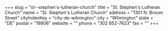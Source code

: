 +++
slug = "st--stephen's-lutheran-church"
title = "St. Stephen's Lutheran Church"
name = "St. Stephen's Lutheran Church"
address = "1301 N. Broom Street"
cityIndexKey = "city-de-wilmington"
city = "Wilmington"
state = "DE"
postal = "19806"
website = ""
phone = "302 652-7623"
fax = ""
+++
